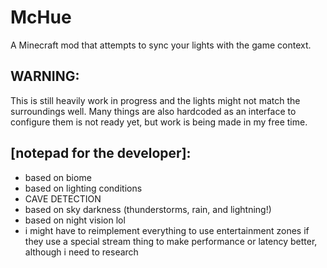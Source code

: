 # McHue
A Minecraft mod that attempts to sync your lights with the game context.

## WARNING:
This is still heavily work in progress and the lights might not match the surroundings well.
Many things are also hardcoded as an interface to configure them is not ready yet, but work is being made in my free time.

## [notepad for the developer]:
- based on biome
- based on lighting conditions
- CAVE DETECTION
- based on sky darkness (thunderstorms, rain, and lightning!)
- based on night vision lol
- i might have to reimplement everything to use entertainment zones if they use a special stream thing to make performance or latency better, although i need to research